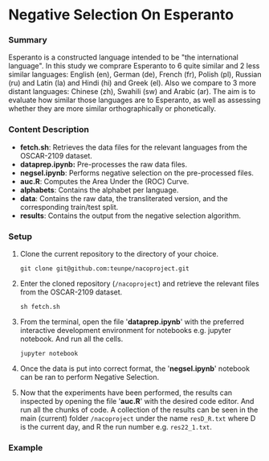 # Negative Selection On Esperanto

### Summary
Esperanto is a constructed language intended to be "the international language". In this study we comprare Esperanto 
to 6 quite similar and 2 less similar languages: English (en), German (de), French (fr), Polish (pl), Russian (ru) and Latin (la) and Hindi (hi) and Greek (el).
Also we compare to 3 more distant languages: Chinese (zh), Swahili (sw) and Arabic (ar). The aim is to 
evaluate how similar those languages are to Esperanto, as well as assessing whether they are more similar 
orthographically or phonetically.

### Content Description
* **fetch.sh**: Retrieves the data files for the relevant languages from the OSCAR-2109 dataset.
* **dataprep.ipynb:** Pre-processes the raw data files. 
* **negsel.ipynb**: Performs negative selection on the pre-processed files.
* **auc.R**: Computes the Area Under the (ROC) Curve.
* **alphabets**: Contains the alphabet per language.
* **data**: Contains the raw data, the transliterated version, and the corresponding train/test split.
* **results**: Contains the output from the negative selection algorithm.

### Setup
1. Clone the current repository to the directory of your choice.
   
   `git clone git@github.com:teunpe/nacoproject.git`
   
2. Enter the cloned repository (`/nacoproject`) and retrieve the relevant files from the OSCAR-2109 dataset.

    `sh fetch.sh`

3. From the terminal, open the file '**dataprep.ipynb**' with the preferred interactive development environment for notebooks e.g. jupyter notebook. And run all the cells.
   
    `jupyter notebook`
   
4. Once the data is put into correct format, the '**negsel.ipynb**' notebook can be ran to perform Negative Selection.
5. Now that the experiments have been performed, the results can inspected by opening the file '**auc.R**' with the desired code editor. And run all the chunks of code. A collection of the results can be seen in the main (current) folder `/nacoproject` under the name `resD_R.txt` where D is the current day, and R the run number e.g. `res22_1.txt`.

### Example
